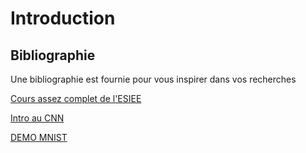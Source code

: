 # Introduction

## Bibliographie
Une bibliographie est  fournie pour vous inspirer dans vos recherches 





[Cours assez complet de l'ESIEE](https://perso.esiee.fr/~buzerl/sphinx_IA/10%20lapprentissage/lapprentissage.html)

[Intro au CNN](https://medium.com/betomorrow/les-r%C3%A9seaux-de-neurones-de-convolutions-pour-les-n%C3%A9ophytes-2b36a59cf648)

[DEMO MNIST](https://cs.stanford.edu/people/karpathy/convnetjs/demo/mnist.html)
